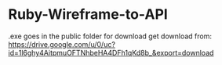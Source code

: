 # Ruby-Wireframe-to-API

.exe goes in the public folder for download
get download from:
https://drive.google.com/u/0/uc?id=1l6ghy4AitpmuOFTNhbeHA4DFh1qKd8b_&export=download
